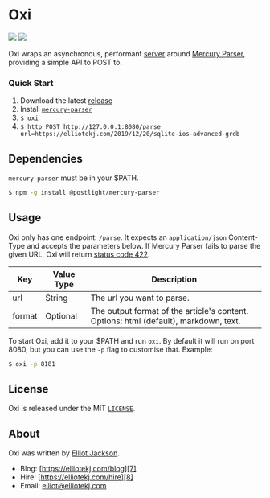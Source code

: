 # Oxi

![](https://img.shields.io/github/v/release/elliotekj/oxi?sort=semver)
![](https://img.shields.io/github/license/elliotekj/oxi)

Oxi wraps an asynchronous, performant [server][1] around [Mercury
Parser][2], providing a simple API to POST to.

### Quick Start

1. Download the latest [release](https://github.com/elliotekj/oxi/releases)
2. Install [`mercury-parser`][3]
3. `$ oxi`
4. `$ http POST http://127.0.0.1:8080/parse url=https://elliotekj.com/2019/12/20/sqlite-ios-advanced-grdb`

## Dependencies

`mercury-parser` must be in your $PATH.

```bash
$ npm -g install @postlight/mercury-parser
```

## Usage

Oxi only has one endpoint: `/parse`. It expects an `application/json`
Content-Type and accepts the parameters below. If Mercury Parser fails to parse
the given URL, Oxi will return [status code 422][4].

| Key    | Value Type       | Description                                                                          |
|--------|------------------|--------------------------------------------------------------------------------------|
| url    | String           | The url you want to parse.                                                           |
| format | Optional<String> | The output format of the article's content. Options: html (default), markdown, text. |

To start Oxi, add it to your $PATH and run `oxi`. By default it will run on
port 8080, but you can use the `-p` flag to customise that. Example:

```bash
$ oxi -p 8181
```

## License

Oxi is released under the MIT
[`LICENSE`][5].

## About

Oxi was written by [Elliot Jackson][6].

- Blog: [https://elliotekj.com/blog][7]
- Hire: [https://elliotekj.com/hire][8]
- Email: elliot@elliotekj.com

[1]: https://github.com/actix/actix-web
[2]: https://github.com/postlight/mercury-parser
[3]: https://github.com/postlight/mercury-parser#the-command-line-parser
[4]: https://developer.mozilla.org/en-US/docs/Web/HTTP/Status/422
[5]: https://github.com/elliotekj/oxi/blob/master/LICENSE
[6]: https://elliotekj.com
[7]: https://elliotekj.com/blog
[8]: https://elliotekj.com/hire
